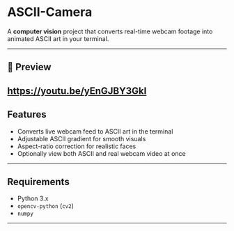 # ASCII-Camera

A **computer vision** project that converts real-time webcam footage into animated ASCII art in your terminal.

---

## 🎥 Preview

https://youtu.be/yEnGJBY3GkI
---

## Features

- Converts live webcam feed to ASCII art in the terminal
- Adjustable ASCII gradient for smooth visuals
- Aspect-ratio correction for realistic faces
- Optionally view both ASCII and real webcam video at once

---

## Requirements

- Python 3.x
- `opencv-python` (`cv2`)
- `numpy`

---
